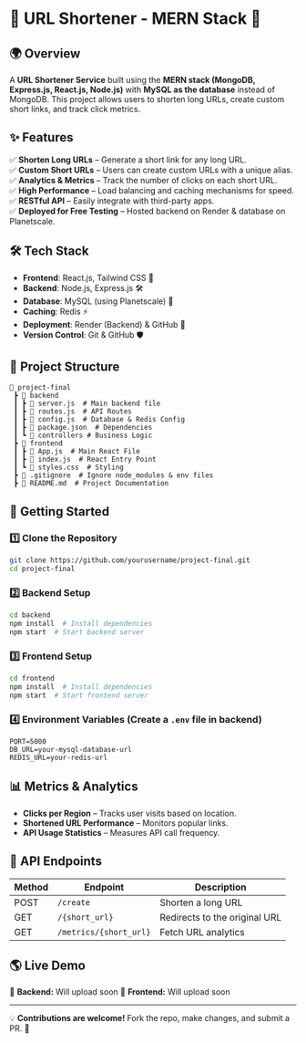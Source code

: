 # 📌 URL Shortener - MERN Stack 🚀

## 🌍 Overview
A **URL Shortener Service** built using the **MERN stack (MongoDB, Express.js, React.js, Node.js)** with **MySQL as the database** instead of MongoDB. This project allows users to shorten long URLs, create custom short links, and track click metrics.

## ✨ Features
✅ **Shorten Long URLs** – Generate a short link for any long URL.  
✅ **Custom Short URLs** – Users can create custom URLs with a unique alias.  
✅ **Analytics & Metrics** – Track the number of clicks on each short URL.  
✅ **High Performance** – Load balancing and caching mechanisms for speed.  
✅ **RESTful API** – Easily integrate with third-party apps.  
✅ **Deployed for Free Testing** – Hosted backend on Render & database on Planetscale.  

## 🛠️ Tech Stack
- **Frontend**: React.js, Tailwind CSS 🎨  
- **Backend**: Node.js, Express.js 🛠️  
- **Database**: MySQL (using Planetscale) 💾  
- **Caching**: Redis ⚡  
- **Deployment**: Render (Backend) & GitHub 🚀  
- **Version Control**: Git & GitHub 🛡️  

## 📂 Project Structure
```
📁 project-final
 ┣ 📁 backend
 ┃ ┣ 📜 server.js  # Main backend file
 ┃ ┣ 📜 routes.js  # API Routes
 ┃ ┣ 📜 config.js  # Database & Redis Config
 ┃ ┣ 📜 package.json  # Dependencies
 ┃ ┗ 📁 controllers # Business Logic
 ┣ 📁 frontend
 ┃ ┣ 📜 App.js  # Main React File
 ┃ ┣ 📜 index.js  # React Entry Point
 ┃ ┗ 📜 styles.css  # Styling
 ┣ 📜 .gitignore  # Ignore node_modules & env files
 ┣ 📜 README.md  # Project Documentation
```

## 🚀 Getting Started
### 1️⃣ Clone the Repository
```sh
git clone https://github.com/yourusername/project-final.git
cd project-final
```

### 2️⃣ Backend Setup
```sh
cd backend
npm install  # Install dependencies
npm start  # Start backend server
```

### 3️⃣ Frontend Setup
```sh
cd frontend
npm install  # Install dependencies
npm start  # Start frontend server
```

### 4️⃣ Environment Variables (Create a `.env` file in backend)
```env
PORT=5000
DB_URL=your-mysql-database-url
REDIS_URL=your-redis-url
```

## 📊 Metrics & Analytics
- **Clicks per Region** – Tracks user visits based on location.
- **Shortened URL Performance** – Monitors popular links.
- **API Usage Statistics** – Measures API call frequency.

## 🔗 API Endpoints
| Method | Endpoint | Description |
|--------|----------|-------------|
| POST   | `/create` | Shorten a long URL |
| GET    | `/{short_url}` | Redirects to the original URL |
| GET    | `/metrics/{short_url}` | Fetch URL analytics |

## 🌎 Live Demo
🔗 **Backend:** Will upload soon
🔗 **Frontend:** Will upload soon


---
💡 **Contributions are welcome!** Fork the repo, make changes, and submit a PR. 🚀

